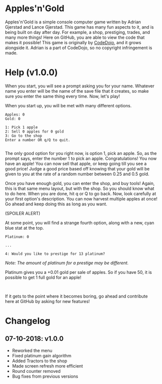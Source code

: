 # Apples'n'Gold

Apples'n'Gold is a simple console computer game written by Adrian Gjerstad and Lance Gjerstad. This game has many fun aspects to it, and is being built on day after day. For example, a shop, prestiging, trades, and many more things! Here on GitHub, you are able to view the code that makes it possible! This game is originally by [CodeDojo](https://github.com/CodeDojoOfficial), and it grows alongside it. Adrian is a part of CodeDojo, so no copyright infringement is made.

# Help (v1.0.0)

When you start, you will see a prompt asking you for your name. Whatever name you enter will be the name of the save file that it creates, so make sure you enter the same thing every time. Now, let's play!

When you start up, you will be met with many different options.

```
Apples: 0
Gold: 0

1: Pick 1 apple
2: Sell 0 apples for 0 gold
3: Go to the shop
Enter a number OR q/Q to quit.


```

The only good option for you right now, is option 1, pick an apple. So, as the prompt says, enter the number 1 to pick an apple. Congratulations! You now have an apple! You can now sell that apple, or keep going till you see a good price! Judge a good price based off knowing that your gold will be given to you at the rate of a random number between 0.25 and 0.5 gold.

Once you have enough gold, you can enter the shop, and buy tools! Again, this is that same menu layout, but with the shop. So you should know what to do here. When you are done, hit q or Q to go back. Now, look carefully at your first option's description. You can now harvest multiple apples at once! Go ahead and keep doing this as long as you want.

(SPOILER ALERT)

At some point, you will find a strange fourth option, along with a new, cyan blue stat at the top.

```
Platinum: 0

...

4: Would you like to prestige for 13 platinum?
```

*Note: The amount of platinum for a prestige may be different.*

Platinum gives you a +0.01 gold per sale of apples. So if you have 50, it is possible to get 1 full gold for an apple!

&nbsp;

If it gets to the point where it becomes boring, go ahead and contribute here at GitHub by asking for new features!

# Changelog

## 07-10-2018: v1.0.0

- Reworked the menu
- Fixed platinum gain algorithm
- Added Tractors to the shop
- Made screen refresh more efficient
- Round counter removed
- Bug fixes from previous versions
